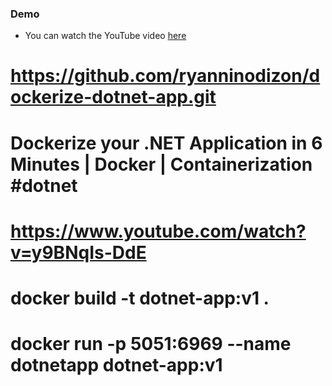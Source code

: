 ### Demo

- You can watch the YouTube video [here](https://youtu.be/y9BNqIs-DdE "here")

# https://github.com/ryanninodizon/dockerize-dotnet-app.git
# Dockerize your .NET Application in 6 Minutes | Docker | Containerization #dotnet
# https://www.youtube.com/watch?v=y9BNqIs-DdE

# docker build -t dotnet-app:v1 .
# docker run -p 5051:6969 --name dotnetapp dotnet-app:v1
